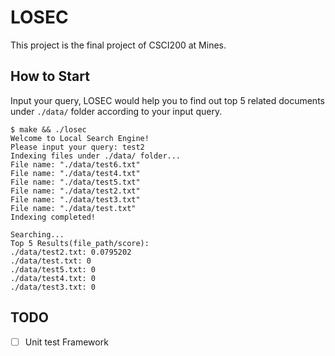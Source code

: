 # LOSEC

This project is the final project of CSCI200 at Mines.

## How to Start

Input your query, LOSEC would help you to find out top 5 related documents under `./data/` folder according to your input query.

```console
$ make && ./losec
Welcome to Local Search Engine!
Please input your query: test2
Indexing files under ./data/ folder...
File name: "./data/test6.txt"
File name: "./data/test4.txt"
File name: "./data/test5.txt"
File name: "./data/test2.txt"
File name: "./data/test3.txt"
File name: "./data/test.txt"
Indexing completed!

Searching...
Top 5 Results(file_path/score):
./data/test2.txt: 0.0795202
./data/test.txt: 0
./data/test5.txt: 0
./data/test4.txt: 0
./data/test3.txt: 0
```

## TODO

- [ ] Unit test Framework
